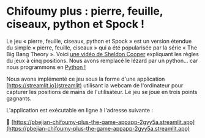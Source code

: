 # Chifoumy plus : pierre, feuille, ciseaux, python et Spock !

Le jeu « pierre, feuille, ciseaux, python et Spock » est un version étendue du simple « pierre, feuille, ciseaux » qui a été popularisée par la série « The Big Bang Theory ». Voici
[une vidéo de Sheldon Cooper](https://youtu.be/_PUEoDYpUyQ)
expliquant les règles du jeux à cinq positions. Nous avons remplacé le lézard par un python... car nous programmons en
[Python !](https://www.python.org)

Nous avons implémenté ce jeu sous la forme d'une application [https://streamlit.io](streamlit) utilisant la webcam de l'ordinateur pour capturer les positions de mains de l'utilisateur. Le jeu se joue en trois points gagnants.

L'application est exécutable en ligne à l'adresse suivante :

🚀 [https://pbejian-chifoumy-plus-the-game-appapp-2gyy5a.streamlit.app](https://pbejian-chifoumy-plus-the-game-appapp-2gyy5a.streamlit.app)

